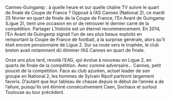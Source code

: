 Cannes-Guingamp : à quelle heure et sur quelle chaîne TV suivre le quart de finale de Coupe de France ?
Opposé à l’AS Cannes (National 2), ce mardi 25 février en quart de finale de la Coupe de France, l’En Avant de Guingamp (Ligue 2), tient une occasion en or de retrouver le dernier carré de la compétition.
Partager
L’histoire est un éternel recommencement. En 2014, l’En Avant de Guingamp signait l’un de ses plus beaux exploits en remportant la Coupe de France de football, à la surprise générale, alors qu’il était encore pensionnaire de Ligue 2. Sur sa route vers le trophée, le club breton avait notamment dû éliminer l’AS Cannes en quart de finale.

Onze ans plus tard, revoilà l’EAG, qui évolue à nouveau en Ligue 2, en quarts de finale de la compétition. Avec comme adversaire… Cannes, petit poucet de la compétition. Face au club azuréen, actuel leader de son groupe en National 2, les hommes de Sylvain Ripoll partiront largement favoris. D’autant que leur tableau de chasse depuis le début de l’année a de l’allure, puisqu’ils ont éliminé consécutivement Caen, Sochaux et surtout Toulouse au tour précédent.
